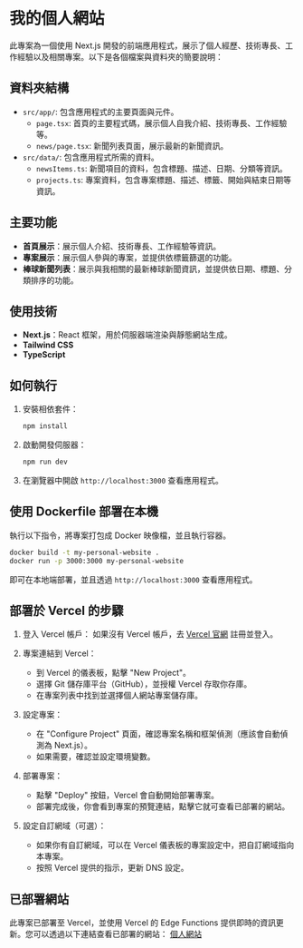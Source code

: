 # 我的個人網站

此專案為一個使用 Next.js 開發的前端應用程式，展示了個人經歷、技術專長、工作經驗以及相關專案。以下是各個檔案與資料夾的簡要說明：

## 資料夾結構

- `src/app/`: 包含應用程式的主要頁面與元件。
  - `page.tsx`: 首頁的主要程式碼，展示個人自我介紹、技術專長、工作經驗等。
  - `news/page.tsx`: 新聞列表頁面，展示最新的新聞資訊。
- `src/data/`: 包含應用程式所需的資料。
  - `newsItems.ts`: 新聞項目的資料，包含標題、描述、日期、分類等資訊。
  - `projects.ts`: 專案資料，包含專案標題、描述、標籤、開始與結束日期等資訊。

## 主要功能

- **首頁展示**：展示個人介紹、技術專長、工作經驗等資訊。
- **專案展示**：展示個人參與的專案，並提供依標籤篩選的功能。
- **棒球新聞列表**：展示與我相關的最新棒球新聞資訊，並提供依日期、標題、分類排序的功能。

## 使用技術

- **Next.js**：React 框架，用於伺服器端渲染與靜態網站生成。
- **Tailwind CSS**
- **TypeScript**

## 如何執行

1. 安裝相依套件：
   ```bash
   npm install
   ```

2. 啟動開發伺服器：
   ```bash
   npm run dev
   ```

3. 在瀏覽器中開啟 `http://localhost:3000` 查看應用程式。

## 使用 Dockerfile 部署在本機
執行以下指令，將專案打包成 Docker 映像檔，並且執行容器。
```bash
docker build -t my-personal-website .
docker run -p 3000:3000 my-personal-website
```
即可在本地端部署，並且透過 `http://localhost:3000` 查看應用程式。

## 部署於 Vercel 的步驟
1. 登入 Vercel 帳戶：
   如果沒有 Vercel 帳戶，去 [Vercel 官網](https://vercel.com/) 註冊並登入。

2. 專案連結到 Vercel：
   - 到 Vercel 的儀表板，點擊 "New Project"。
   - 選擇 Git 儲存庫平台（GitHub），並授權 Vercel 存取你存庫。
   - 在專案列表中找到並選擇個人網站專案儲存庫。

3. 設定專案：
   - 在 "Configure Project" 頁面，確認專案名稱和框架偵測（應該會自動偵測為 Next.js）。
   - 如果需要，確認並設定環境變數。

4. 部署專案：
   - 點擊 "Deploy" 按鈕，Vercel 會自動開始部署專案。
   - 部署完成後，你會看到專案的預覽連結，點擊它就可查看已部署的網站。

5. 設定自訂網域（可選）：
   - 如果你有自訂網域，可以在 Vercel 儀表板的專案設定中，把自訂網域指向本專案。
   - 按照 Vercel 提供的指示，更新 DNS 設定。


## 已部署網站
此專案已部署至 Vercel，並使用 Vercel 的 Edge Functions 提供即時的資訊更新。您可以透過以下連結查看已部署的網站：
[個人網站](https://my-personal-website-zack.vercel.app/)


